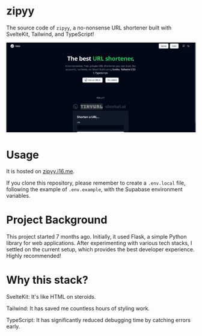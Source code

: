 # zipyy
The source code of `zipyy`, a no-nonsense URL shortener built with SvelteKit, Tailwind, and TypeScript!

![homepage of zipyy](docs/image.png)

# Usage
It is hosted on <a href="https://zipyy.i16.me">zipyy.i16.me</a>.

If you clone this repository, please remember to create a `.env.local` file, following the example of `.env.example`, with the Supabase environment variables.

# Project Background
This project started 7 months ago. Initially, it used Flask, a simple Python library for web applications. After experimenting with various tech stacks, I settled on the current setup, which provides the best developer experience. Highly recommended!

# Why this stack?
SvelteKit: It's like HTML on steroids.

Tailwind: It has saved me countless hours of styling work.

TypeScript: It has significantly reduced debugging time by catching errors early.
